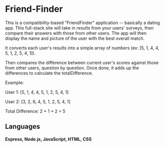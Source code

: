 # Friend-Finder

This is a compatibility-based "FriendFinder" application -- basically a dating app. This full-stack site will take in results from your users' surveys, then compare their answers with those from other users. The app will then display the name and picture of the user with the best overall match. 

It converts each user's results into a simple array of numbers (ex: [5, 1, 4, 4, 5, 1, 2, 5, 4, 1]).

Then compares the difference between current user's scores against those from other users, question by question. Once done, it adds up the differences to calculate the totalDifference.


Example: 

User 1: [5, 1, 4, 4, 5, 1, 2, 5, 4, 1]

User 2: [3, 2, 6, 4, 5, 1, 2, 5, 4, 1]

Total Difference: 2 + 1 + 2 = 5

## Languages

#### Express, Node.js, JavaScript, HTML, CSS